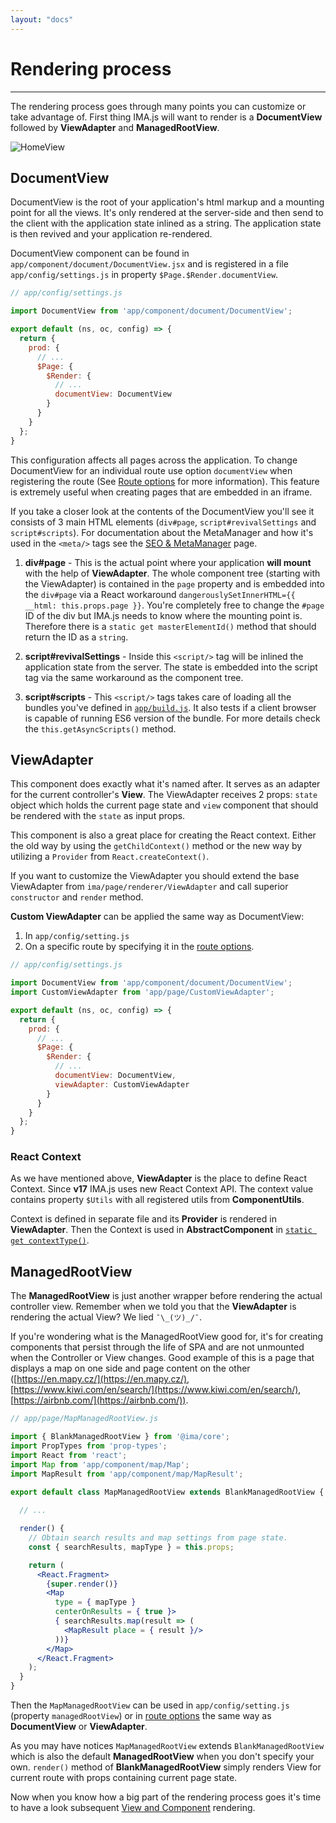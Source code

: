 ```yaml
---
layout: "docs"
---
```


# Rendering process

---

The rendering process goes through many points you can customize or take 
advantage of. First thing IMA.js will want to render is a **DocumentView** 
followed by **ViewAdapter** and **ManagedRootView**.

<div class="image is-padded-with-shadow">
  <img src="{{ '/img/docs/diagram-extensions.png?v=' | append: site.github.build_revision | relative_url }}" alt="HomeView"/>
</div>

## DocumentView

DocumentView is the root of your application's html markup and a mounting point
for all the views. It's only rendered at the server-side and then send to the 
client with the application state inlined as a string. The application state is 
then revived and your application re-rendered.

DocumentView component can be found in `app/component/document/DocumentView.jsx`
and is registered in a file `app/config/settings.js` in property 
`$Page.$Render.documentView`.

```javascript
// app/config/settings.js

import DocumentView from 'app/component/document/DocumentView';

export default (ns, oc, config) => {
  return {
    prod: {
      // ...
      $Page: {
        $Render: {
          // ...
          documentView: DocumentView
        }
      }
    }
  };
} 
```

This configuration affects all pages across the
application. To change DocumentView for an individual route use option 
`documentView` when registering the route (See [Route options](Routing#4-options)
for more information). This feature is extremely useful when creating pages 
that are embedded in an iframe.

If you take a closer look at the contents of the DocumentView you'll see it 
consists of 3 main HTML elements (`div#page`, `script#revivalSettings` and 
`script#scripts`). For documentation about the MetaManager and how it's used in 
the `<meta/>` tags see the [SEO & MetaManager](SEO-&-MetaManager) page.

1. **div#page** - This is the actual point where your application **will mount** with the help of 
**ViewAdapter**. The whole component tree (starting with the ViewAdapter) is 
contained in the `page` property and is embedded into the `div#page` via
a React workaround `dangerouslySetInnerHTML={{ __html: this.props.page }}`.
  You're completely free to change the `#page` ID of the div but IMA.js needs to know where 
  the mounting point is. Therefore there is a `static get masterElementId()` 
  method that should return the ID as a `string`.

2. **script#revivalSettings** - Inside this `<script/>` tag will be inlined the application state from the
server. The state is embedded into the script tag via the same workaround as 
the component tree.

3. **script#scripts** - This `<script/>` tags takes care of loading all the bundles you've defined in 
[`app/build.js`](Configuration#build-and-environment-configuration). It also 
tests if a client browser is capable of running ES6 version of the bundle. For
more details check the `this.getAsyncScripts()` method.

## ViewAdapter

This component does exactly what it's named after. It serves as an adapter 
for the current controller's **View**. The ViewAdapter receives 2 props: 
`state` object which holds the current page state and `view` component that 
should be rendered with the `state` as input props.

This component is also a great place for creating the React context. Either the 
old way by using the `getChildContext()` method or the new way by utilizing a 
`Provider` from `React.createContext()`.

If you want to customize the ViewAdapter you should extend the base 
ViewAdapter from `ima/page/renderer/ViewAdapter` and call superior 
`constructor` and `render` method.

**Custom ViewAdapter** can be applied the same way as DocumentView:

1. In `app/config/setting.js`
2. On a specific route by specifying it in the [route options](Routing#4-options).

```javascript
// app/config/settings.js

import DocumentView from 'app/component/document/DocumentView';
import CustomViewAdapter from 'app/page/CustomViewAdapter';

export default (ns, oc, config) => {
  return {
    prod: {
      // ...
      $Page: {
        $Render: {
          // ...
          documentView: DocumentView,
          viewAdapter: CustomViewAdapter
        }
      }
    }
  };
} 
```

### React Context

As we have mentioned above, **ViewAdapter** is the place to define React Context. Since **v17** IMA.js uses new React Context API. The context value contains property `$Utils` with all registered utils from **ComponentUtils**.

Context is defined in separate file and its **Provider** is rendered in **ViewAdapter**. Then the Context is used in **AbstractComponent** in [`static get contextType()`](https://reactjs.org/docs/context.html#classcontexttype).

## ManagedRootView

The **ManagedRootView** is just another wrapper before rendering the actual 
controller view. Remember when we told you that the **ViewAdapter** is 
rendering the actual View? We lied `¯\_(ツ)_/¯`.

If you're wondering what is the ManagedRootView good for, it's for creating 
components that persist through the life of SPA and are not unmounted when the 
Controller or View changes. Good example of this is a page that displays a map 
on one side and page content on the other ([https://en.mapy.cz/](https://en.mapy.cz/), 
[https://www.kiwi.com/en/search/](https://www.kiwi.com/en/search/), [https://airbnb.com/](https://airbnb.com/)).

```jsx
// app/page/MapManagedRootView.js

import { BlankManagedRootView } from '@ima/core';
import PropTypes from 'prop-types';
import React from 'react';
import Map from 'app/component/map/Map';
import MapResult from 'app/component/map/MapResult';

export default class MapManagedRootView extends BlankManagedRootView {
  
  // ...

  render() {
    // Obtain search results and map settings from page state.
    const { searchResults, mapType } = this.props;

    return (
      <React.Fragment>
        {super.render()}
        <Map
          type = { mapType }
          centerOnResults = { true }>
          { searchResults.map(result => (
            <MapResult place = { result }/>
          ))}
        </Map>
      </React.Fragment>
    );
  }
}
```

Then the `MapManagedRootView` can be used in `app/config/setting.js` 
(property `managedRootView`) or in [route options](Routing#4-options) the same 
way as **DocumentView** or **ViewAdapter**.

As you may have notices `MapManagedRootView` extends `BlankManagedRootView` which is also the default **ManagedRootView** when you don't specify your own. `render()` method of **BlankManagedRootView** simply renders View for current route with props containing current page state. 

Now when you know how a big part of the rendering process goes it's time to
have a look subsequent [View and Component](Views-&-Components) rendering.
